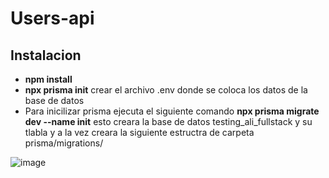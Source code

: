 # Users-api

## Instalacion
- **npm install**
- **npx prisma init** crear el archivo .env donde se coloca los datos de la base de datos
- Para inicilizar prisma ejecuta el siguiente comando **npx prisma migrate dev --name init** esto creara la base de datos testing_ali_fullstack y su tlabla y a la vez creara la siguiente estructra de carpeta prisma/migrations/

![image](https://user-images.githubusercontent.com/99105052/179419392-2329600e-2f88-44f1-877e-2129c6f33c1f.png)
